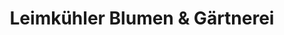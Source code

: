 ---
title: "Leimkühler Blumen & Gärtnerei"
url: /moers/leimkuehler-blumen-und-gaertnerei-viertelsheideweg/
shop: Garten-Center
---